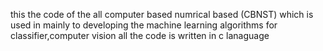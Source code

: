 this the code of the all computer based numrical based (CBNST) which is used in mainly to developing the machine learning algorithms for classifier,computer vision
all the code is written in c lanaguage 
